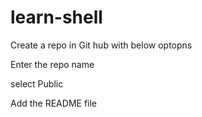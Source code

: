 # learn-shell
Create a repo in Git hub with below optopns

Enter the repo name

select Public

Add the README file
